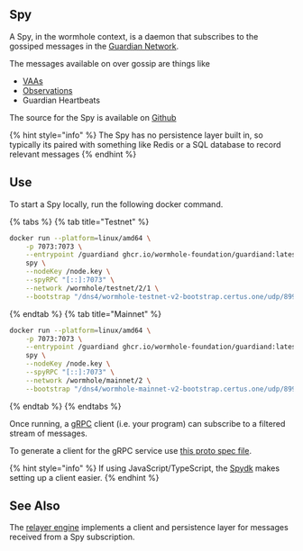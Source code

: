 Spy
----

A Spy, in the wormhole context, is a daemon that subscribes to the gossiped messages in the [Guardian Network](./guardian.md). 

The messages available on over gossip are things like 

- [VAAs](./vaa.md) 
- [Observations](../glossary.md#observation) 
- Guardian Heartbeats

The source for the Spy is available on [Github](https://github.com/wormhole-foundation/wormhole/blob/main/node/cmd/spy/spy.go)

{% hint style="info" %}
The Spy has no persistence layer built in, so typically its paired with something like Redis or a SQL database to record relevant messages
{% endhint %}


## Use

To start a Spy locally, run the following docker command.  

{% tabs %} 
{% tab title="Testnet" %} 

```sh
docker run --platform=linux/amd64 \
    -p 7073:7073 \
    --entrypoint /guardiand ghcr.io/wormhole-foundation/guardiand:latest \
    spy \
    --nodeKey /node.key \
    --spyRPC "[::]:7073" \
    --network /wormhole/testnet/2/1 \
    --bootstrap "/dns4/wormhole-testnet-v2-bootstrap.certus.one/udp/8999/quic/p2p/12D3KooWAkB9ynDur1Jtoa97LBUp8RXdhzS5uHgAfdTquJbrbN7i,/dns4/t-guardian-01.nodes.stable.io/udp/8999/quic/p2p/12D3KooWCW3LGUtkCVkHZmVSZHzL3C4WRKWfqAiJPz1NR7dT9Bxh,/dns4/t-guardian-02.nodes.stable.io/udp/8999/quic/p2p/12D3KooWJXA6goBCiWM8ucjzc4jVUBSqL9Rri6UpjHbkMPErz5zK"
```

{% endtab %}
{% tab title="Mainnet" %} 

```sh
docker run --platform=linux/amd64 \
    -p 7073:7073 \
    --entrypoint /guardiand ghcr.io/wormhole-foundation/guardiand:latest \
    spy \
    --nodeKey /node.key \
    --spyRPC "[::]:7073" \
    --network /wormhole/mainnet/2 \
    --bootstrap "/dns4/wormhole-mainnet-v2-bootstrap.certus.one/udp/8999/quic/p2p/12D3KooWQp644DK27fd3d4Km3jr7gHiuJJ5ZGmy8hH4py7fP4FP7,/dns4/wormhole-v2-mainnet-bootstrap.xlabs.xyz/udp/8999/quic/p2p/12D3KooWNQ9tVrcb64tw6bNs2CaNrUGPM7yRrKvBBheQ5yCyPHKC,/dns4/wormhole.mcf.rocks/udp/8999/quic/p2p/12D3KooWDZVv7BhZ8yFLkarNdaSWaB43D6UbQwExJ8nnGAEmfHcU,/dns4/wormhole-v2-mainnet-bootstrap.staking.fund/udp/8999/quic/p2p/12D3KooWG8obDX9DNi1KUwZNu9xkGwfKqTp2GFwuuHpWZ3nQruS1"
```

{% endtab %}
{% endtabs %}

Once running, a [gRPC](https://grpc.io/) client (i.e. your program) can subscribe to a filtered stream of messages. 

To generate a client for the gRPC service use [this proto spec file](https://github.com/wormhole-foundation/wormhole/blob/main/proto/spy/v1/spy.proto).

{% hint style="info" %}
If using JavaScript/TypeScript, the [Spydk](https://www.npmjs.com/package/@certusone/wormhole-spydk) makes setting up a client easier.
{% endhint %}


## See Also


The [relayer engine](https://github.com/wormhole-foundation/relayer-engine) implements a client and persistence layer for messages received from a Spy subscription. 

